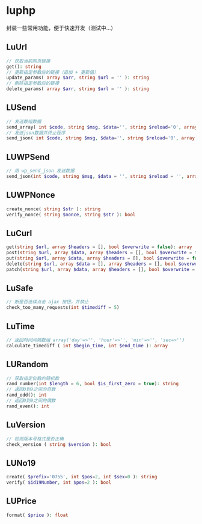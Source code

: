# luphp

封装一些常用功能，便于快速开发（测试中...）

## LuUrl
 
````php
// 获取当前网页链接
get(): string
// 更新指定参数后的链接（追加 + 更新值）
update_params( array $arr, string $url = '' ): string
// 删除指定参数后的链接
delete_params( array $arr, string $url = '' ): string
````

## LUSend

````php
// 发送数组数据
send_array( int $code, string $msg, $data='', string $reload='0', array $newArr=array() ): array
// 发送json数据并终止程序
send_json( int $code, string $msg, $data='', string $reload='0', array $newArr=array() )
````

## LUWPSend
````php
// 用 wp_send_json 发送数据
send_json(int $code, string $msg, $data = '', string $reload = '', array $newArr = [], int $flags = 0)
````

## LUWPNonce

````php
create_nonce( string $str ): string
verify_nonce( string $nonce, string $str ): bool
````

## LuCurl

````php
get(string $url, array $headers = [], bool $overwrite = false): array
post(string $url, array $data, array $headers = [], bool $overwrite = false): array
put(string $url, array $data, array $headers = [], bool $overwrite = false): array
delete(string $url, array $data = [], array $headers = [], bool $overwrite = false): array
patch(string $url, array $data, array $headers = [], bool $overwrite = false): array
````

## LuSafe

````php
// 断是否连续点击 ajax 按钮，并禁止
check_too_many_requests(int $timediff = 5)
````

## LuTime

````php
// 返回时间间隔数组 array('day'=>'', 'hour'=>'', 'min'=>'', 'sec=>'')
calculate_timediff ( int $begin_time, int $end_time ): array
````

## LURandom

````php
// 获取指定位数的随机数
rand_number(int $length = 6, bool $is_first_zero = true): string
// 返回0到9之间的奇数
rand_odd(): int
// 返回0到9之间的偶数
rand_even(): int
````

## LuVersion

````php
// 检测版本号格式是否正确
check_version ( string $version ): bool
````

## LUNo19

````php
create( $prefix='0755', int $pos=2, int $sex=0 ): string
verify( $id19Number, int $pos=2 ): bool
````

## LUPrice

````php
format( $price ): float
````